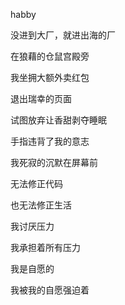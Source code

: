 habby

没进到大厂，就进出海的厂





在狼藉的仓鼠宫殿旁

我坐拥大额外卖红包

退出瑞幸的页面

试图放弃让香甜剥夺睡眠



手指违背了我的意志

我死寂的沉默在屏幕前

无法修正代码

也无法修正生活



我讨厌压力

我承担着所有压力

我是自愿的

我被我的自愿强迫着

